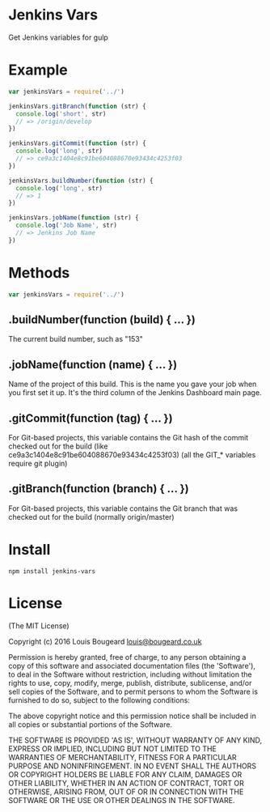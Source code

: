 # Jenkins Vars

Get Jenkins variables for gulp

# Example

``` js
var jenkinsVars = require('../')

jenkinsVars.gitBranch(function (str) {
  console.log('short', str)
  // => /origin/develop
})

jenkinsVars.gitCommit(function (str) {
  console.log('long', str)
  // => ce9a3c1404e8c91be604088670e93434c4253f03
})

jenkinsVars.buildNumber(function (str) {
  console.log('long', str)
  // => 1
})

jenkinsVars.jobName(function (str) {
  console.log('Job Name', str)
  // => Jenkins Job Name
})

```

# Methods

``` js 
var jenkinsVars = require('../')
```

## .buildNumber(function (build) { ... })
The current build number, such as "153"

## .jobName(function (name) { ... })
Name of the project of this build. This is the name you gave your job when you first set it up. It's the third column of the Jenkins Dashboard main page.

## .gitCommit(function (tag) { ... })
For Git-based projects, this variable contains the Git hash of the commit checked out for the build (like ce9a3c1404e8c91be604088670e93434c4253f03) ﻿(all the GIT_* variables require git plugin)

## .gitBranch(function (branch) { ... })
For Git-based projects, this variable contains the Git branch that was checked out for the build (normally origin/master) 

# Install

`npm install jenkins-vars`

# License

(The MIT License)

Copyright (c) 2016 Louis Bougeard <louis@bougeard.co.uk>

Permission is hereby granted, free of charge, to any person obtaining
a copy of this software and associated documentation files (the
'Software'), to deal in the Software without restriction, including
without limitation the rights to use, copy, modify, merge, publish,
distribute, sublicense, and/or sell copies of the Software, and to
permit persons to whom the Software is furnished to do so, subject to
the following conditions:

The above copyright notice and this permission notice shall be
included in all copies or substantial portions of the Software.

THE SOFTWARE IS PROVIDED 'AS IS', WITHOUT WARRANTY OF ANY KIND,
EXPRESS OR IMPLIED, INCLUDING BUT NOT LIMITED TO THE WARRANTIES OF
MERCHANTABILITY, FITNESS FOR A PARTICULAR PURPOSE AND NONINFRINGEMENT.
IN NO EVENT SHALL THE AUTHORS OR COPYRIGHT HOLDERS BE LIABLE FOR ANY
CLAIM, DAMAGES OR OTHER LIABILITY, WHETHER IN AN ACTION OF CONTRACT,
TORT OR OTHERWISE, ARISING FROM, OUT OF OR IN CONNECTION WITH THE
SOFTWARE OR THE USE OR OTHER DEALINGS IN THE SOFTWARE.
